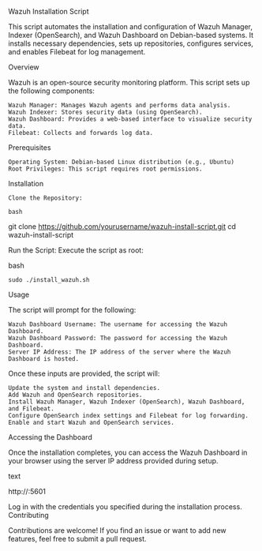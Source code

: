 Wazuh Installation Script

This script automates the installation and configuration of Wazuh Manager, Indexer (OpenSearch), and Wazuh Dashboard on Debian-based systems. It installs necessary dependencies, sets up repositories, configures services, and enables Filebeat for log management.

Overview

Wazuh is an open-source security monitoring platform. This script sets up the following components:

    Wazuh Manager: Manages Wazuh agents and performs data analysis.
    Wazuh Indexer: Stores security data (using OpenSearch).
    Wazuh Dashboard: Provides a web-based interface to visualize security data.
    Filebeat: Collects and forwards log data.

Prerequisites

    Operating System: Debian-based Linux distribution (e.g., Ubuntu)
    Root Privileges: This script requires root permissions.

Installation

    Clone the Repository:

    bash

git clone https://github.com/yourusername/wazuh-install-script.git
cd wazuh-install-script

Run the Script: Execute the script as root:

bash

    sudo ./install_wazuh.sh

Usage

The script will prompt for the following:

    Wazuh Dashboard Username: The username for accessing the Wazuh Dashboard.
    Wazuh Dashboard Password: The password for accessing the Wazuh Dashboard.
    Server IP Address: The IP address of the server where the Wazuh Dashboard is hosted.

Once these inputs are provided, the script will:

    Update the system and install dependencies.
    Add Wazuh and OpenSearch repositories.
    Install Wazuh Manager, Wazuh Indexer (OpenSearch), Wazuh Dashboard, and Filebeat.
    Configure OpenSearch index settings and Filebeat for log forwarding.
    Enable and start Wazuh and OpenSearch services.

Accessing the Dashboard

Once the installation completes, you can access the Wazuh Dashboard in your browser using the server IP address provided during setup.

text

http://<Server-IP>:5601

Log in with the credentials you specified during the installation process.
Contributing

Contributions are welcome! If you find an issue or want to add new features, feel free to submit a pull request.
